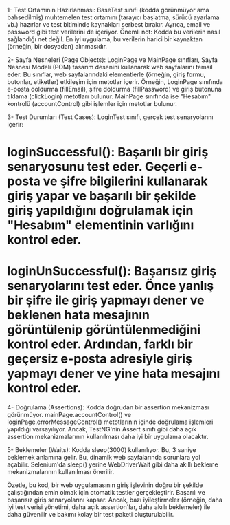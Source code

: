 1-  Test Ortamının Hazırlanması: BaseTest sınıfı (kodda görünmüyor ama bahsedilmiş) muhtemelen test ortamını (tarayıcı başlatma, sürücü ayarlama vb.) hazırlar ve test bitiminde kaynakları serbest bırakır.  Ayrıca, email ve password gibi test verilerini de içeriyor.  Önemli not: Kodda bu verilerin nasıl sağlandığı net değil.  En iyi uygulama, bu verilerin harici bir kaynaktan (örneğin, bir dosyadan) alınmasıdır.

2-  Sayfa Nesneleri (Page Objects): LoginPage ve MainPage sınıfları, Sayfa Nesnesi Modeli (POM) tasarım desenini kullanarak web sayfalarını temsil eder. Bu sınıflar, web sayfalarındaki elementlerle (örneğin, giriş formu, butonlar, etiketler) etkileşim için metotlar içerir. Örneğin, LoginPage sınıfında e-posta doldurma (fillEmail), şifre doldurma (fillPassword) ve giriş butonuna tıklama (clickLogin) metotları bulunur. MainPage sınıfında ise "Hesabım" kontrolü (accountControl) gibi işlemler için metotlar bulunur.

3-  Test Durumları (Test Cases): LoginTest sınıfı, gerçek test senaryolarını içerir:

#  loginSuccessful(): Başarılı bir giriş senaryosunu test eder. Geçerli e-posta ve şifre bilgilerini kullanarak giriş yapar ve başarılı bir şekilde giriş yapıldığını doğrulamak için "Hesabım" elementinin varlığını kontrol eder.

#  loginUnSuccessful(): Başarısız giriş senaryolarını test eder. Önce yanlış bir şifre ile giriş yapmayı dener ve beklenen hata mesajının görüntülenip görüntülenmediğini kontrol eder. Ardından, farklı bir geçersiz e-posta adresiyle giriş yapmayı dener ve yine hata mesajını kontrol eder.

4-  Doğrulama (Assertions): Kodda doğrudan bir assertion mekanizması görünmüyor. mainPage.accountControl() ve loginPage.errorMessageControl() metotlarının içinde doğrulama işlemleri yapıldığı varsayılıyor. Ancak, TestNG'nin Assert sınıfı gibi daha açık assertion mekanizmalarının kullanılması daha iyi bir uygulama olacaktır.

5-  Beklemeler (Waits): Kodda sleep(3000) kullanılıyor. Bu, 3 saniye beklemek anlamına gelir.  Bu, dinamik web sayfalarında sorunlara yol açabilir.  Selenium'da sleep() yerine WebDriverWait gibi daha akıllı bekleme mekanizmalarının kullanılması önerilir.

Özetle, bu kod, bir web uygulamasının giriş işlevinin doğru bir şekilde çalıştığından emin olmak için otomatik testler gerçekleştirir. Başarılı ve başarısız giriş senaryolarını kapsar. Ancak, bazı iyileştirmeler (örneğin, daha iyi test verisi yönetimi, daha açık assertion'lar, daha akıllı beklemeler) ile daha güvenilir ve bakımı kolay bir test paketi oluşturulabilir.
